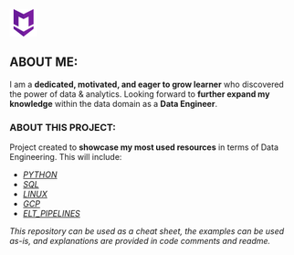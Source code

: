 ![alt text](https://github.com/adam-p/markdown-here/raw/master/src/common/images/icon48.png "Logo Title Text 1") 
## **ABOUT ME:** ##
I am a **dedicated, motivated, and eager to grow learner** who discovered the power of data & analytics.
Looking forward to **further expand my knowledge** within the data domain as a **Data Engineer**.



### ABOUT THIS PROJECT: ###
Project created to **showcase my most used resources** in terms of Data Engineering. This will include:
* [*PYTHON*](https://github.com/Costindumitru87/Showcase/tree/main/pythonResources) 
* [*SQL*](https://github.com/Costindumitru87/Showcase/tree/main/slqResources)
* [*LINUX*](https://github.com/Costindumitru87/Showcase/tree/main/LINUX)
* [*GCP*](https://github.com/Costindumitru87/Showcase/tree/main/GCP)
* [*ELT_PIPELINES*](https://github.com/Costindumitru87/Showcase/tree/main/ELT_Pipelines)

*This repository can be used as a cheat sheet, the examples can be used as-is, and explanations are provided in code comments and readme.*
